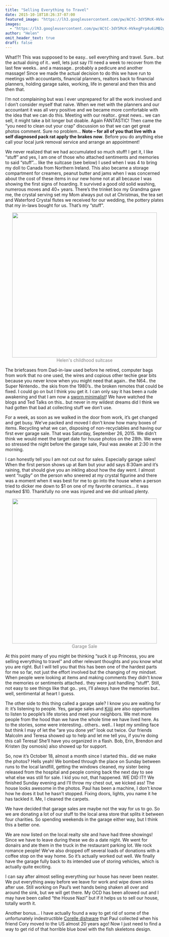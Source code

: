 ```yaml
---
title: "Selling Everything to Travel"
date: 2015-10-18T18:26:37-07:00
featured_image: "https://lh3.googleusercontent.com/pw/ACtC-3dY5McK-HVkegPrp4u6iMB2gZ9PCjGBStKZ2AFPxjhWkg4pVigmwgN223ecVOzeTteOCW68fjLcEydRUCH518nrjVbrAX4avXIEnXGnhHlU7Zo8cN9ErYv6DKycALCWhk8Pr4nN7m7MBqwGktzSQn024A=w1024-h768-no"
images:
  - "https://lh3.googleusercontent.com/pw/ACtC-3dY5McK-HVkegPrp4u6iMB2gZ9PCjGBStKZ2AFPxjhWkg4pVigmwgN223ecVOzeTteOCW68fjLcEydRUCH518nrjVbrAX4avXIEnXGnhHlU7Zo8cN9ErYv6DKycALCWhk8Pr4nN7m7MBqwGktzSQn024A=w1024-h768-no"
author: "Helen"
omit_header_text: true
draft: false
---
```


What!?! This was supposed to be easy.. sell everything and travel. Sure.. but the actual doing of it.. well, lets just say I’ll need a week to recover from the last few weeks.. and a massage.. probably a pedicure and another massage! Since we made the actual decision to do this we have run to meetings with accountants, financial planners, realtors back to financial planners, holding garage sales, working, life in general and then this and then that.

I’m not complaining but was I ever unprepared for all the work involved and I don’t consider myself that naive. When we met with the planners and our accountant it was all very positive and we became more comfortable with the idea that we can do this. Meeting with our realtor.. great news.. we can sell, it might take a bit longer but doable. Again FANTASTIC! Then came the “you need to clean out your crap” discussion so that we can get great photos comment. Sure no problem… **Note – for all of you that live with a self diagnosed pack rat apply the brakes now**. Before you do anything else call your local junk removal service and arrange an appointment!

We never realized that we had accumulated so much stuff! I get it, I like “stuff” and yes, I am one of those who attached sentiments and memories to said “stuff”… like the suitcase (see below) I used when I was 4 to bring my doll to Canada from Northern Ireland. This also became a storage compartment for creamers, peanut butter and jams when I was concerned about the cost of these items in our new home not at all because I was showing the first signs of hoarding. It survived a good old solid washing, numerous moves and 40+ years. There’s the trinket box my Grandma gave me, the crystal serving set my Mom always put out at Christmas, the tea set and Waterford Crystal flutes we received for our wedding, the pottery plates that my in-laws bought for us. That’s my “stuff”.

<div style="text-align: center">
  <a style="display:inline-block;text-decoration:none;color: grey;" href="https://photos.google.com/share/AF1QipNzXM2ejuel-cP83GpoUxFt9iC4bXV1U2VTzFt7yNrz603xIJ6qkUjeAFAOt1-G6w/photo/AF1QipNfT_QNGtAaEw1yfc89nitrQzKJvc2y-oT0LbpT?key=NGhOVGJJZUVpYmVFM08wZTZzeGpMQktHYWxWX0V3" target="_blank"><img loading="lazy" src="https://lh3.googleusercontent.com/pw/ACtC-3cGF83XiAPRNks5rGRCJiSmgWJqk4y0qWFyyGRepntoYmM7LYLx12EQXCgYXL3V0YuPZEHQefpj3N2IQD3c5YOwY6Ruu7obSgU6Mq42Nd7dlhHqSLnHmTQ3rSrOBix4Wjq4kA7j3IHtzK9GZuLuKdadgQ=w460-no" width="460" /><div>Helen's childhood suitcase</div></a>
</div>

The briefcases from Dad-in-law used before he retired, computer bags from work that no one used, the wires and copious other techie gear bits because you never know when you might need that again.. the N64.. the Super Nintendo.. the skis from the 1980’s.. the broken remotes that could be fixed. I could go on but I think you get it. I can only say it has been a rude awakening and that I am now a [sworn minimalist](https://www.theminimalists.com/)! We have watched the blogs and Ted Talks on this.. but never in my wildest dreams did I think we had gotten that bad at collecting stuff we don’t use.

For a week, as soon as we walked in the door from work, it’s get changed and get busy. We’ve packed and moved I don’t know how many boxes of items. Recycling what we can, disposing of non-recyclables and having our first ever garage sale. That was Saturday, September 26, 2015. We didn’t think we would meet the target date for house photos on the 28th. We were so stressed the night before the garage sale, Paul was awake at 2:30 in the morning.

I can honestly tell you I am not cut out for sales. Especially garage sales! When the first person shows up at 8am but your add says 8:30am and it’s raining, that should give you an inkling about how the day went. I almost went “rugby” on the person who sneered at my crystal figurine and there was a moment when it was best for me to go into the house when a person tried to dicker me down to $1 on one of my favorite ceramics… it was marked $10. Thankfully no one was injured and we did unload plenty.

<div style="text-align: center">
  <a style="display:inline-block;text-decoration:none;color: grey;" href="https://photos.google.com/share/AF1QipNzXM2ejuel-cP83GpoUxFt9iC4bXV1U2VTzFt7yNrz603xIJ6qkUjeAFAOt1-G6w/photo/AF1QipPk7koZUBp5nmx7hHihP3w2Fk5hcEewXTzi4FAs?key=NGhOVGJJZUVpYmVFM08wZTZzeGpMQktHYWxWX0V3" target="_blank"><img loading="lazy" src="https://lh3.googleusercontent.com/pw/ACtC-3efdATy-w-a4T9pxweUN4lHfXqH1cEa2Rv2p2O1uzfgfOTEvQnD3g16uWcgEyzBiUCPY4D7rkJ9AHUq4j3W41kvqTQ8gVzniSWlNzPQuCfgJcEAaHjiNF8jzDMmVD-qjfK7GVvX9RA2PyK9n1Bas2tPVw=w460-no" width="460" /><div>Garage Sale</div></a>
</div>

At this point many of you might be thinking “suck it up Princess, you are selling everything to travel” and other relevant thoughts and you know what you are right. But I will tell you that this has been one of the hardest parts for me so far, not just the effort involved but the changing of my mindset. When people were looking at items and making comments they didn’t know the memories or sentiments attached.. they were just handling “stuff". Still, not easy to see things like that go.. yes, I’ll always have the memories but.. well, sentimental at heart I guess.

The other side to this thing called a garage sale? I know you are waiting for it: it’s listening to people. Yes, garage sales and [Kijiji](https://www.kijiji.ca/h-calgary/1700199) are also opportunities to listen to people’s life stories and meet your neighbors. We met more people from the hood than we have the whole time we have lived here. As to the stories, some were interesting.. others.. well.. I kept my smiling face but think I may of let the “are you done yet” look out twice. Our friends Malcolm and Teresa showed up to help and let me tell you, if you’re doing this call Teresa! She’ll have you organized in a flash. Bob, Erin, Brendon and Kristen (by osmosis) also showed up for support.

So, now it’s October 18, almost a month since I started this.. did we make the photos? Hells yeah! We bombed through the place on Sunday between runs to the local landfill, getting the windows cleaned, my sister being released from the hospital and people coming back the next day to see what else was still for sale. I kid you not, that happened. WE DID IT!! We finished Sunday evening and I’ll throw my chest out, we kicked ass! The house looks awesome in the photos. Paul has been a machine, I don’t know how he does it but he hasn’t stopped. Fixing doors, lights, you name it he has tackled it. Me, I cleaned the carpets.

We have decided that garage sales are maybe not the way for us to go. So we are donating a lot of our stuff to the local area store that splits it between four charities. So spending weekends in the garage either way, but I think this a better one.

We are now listed on the local realty site and have had three showings! Since we have to leave during these we do a date night. We went for donairs and ate them in the truck in the restaurant parking lot. We rock romance people! We’ve also dropped off several loads of donations with a coffee stop on the way home. So it’s actually worked out well. We finally have the garage fully back to its intended use of storing vehicles, which is actually quite exciting.

I can say after almost selling everything our house has never been neater. We put everything away before we leave for work and wipe down sinks after use. Still working on Paul’s wet hands being shaken all over and around the sink, but we will get there. My OCD has been allowed out and I may have been called “the House Nazi” but if it helps us to sell our house, totally worth it.

Another bonus… I have actually found a way to get rid of some of the unfortunately indestructible [Corelle dishware](https://en.wikipedia.org/wiki/Corelle) that Paul collected when his friend Cory moved to the US almost 20 years ago! Now I just need to find a way to get rid of that horrible blue bowl with the fish skeletons design.
